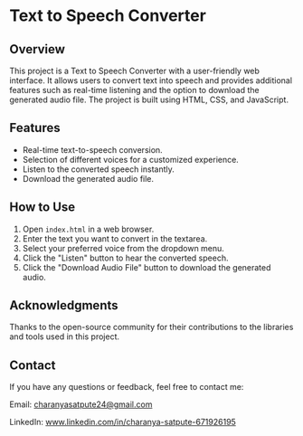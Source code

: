 # Text to Speech Converter

## Overview
This project is a Text to Speech Converter with a user-friendly web interface. It allows users to convert text into speech and provides additional features such as real-time listening and the option to download the generated audio file. The project is built using HTML, CSS, and JavaScript.

## Features
- Real-time text-to-speech conversion.
- Selection of different voices for a customized experience.
- Listen to the converted speech instantly.
- Download the generated audio file.

## How to Use
1. Open `index.html` in a web browser.
2. Enter the text you want to convert in the textarea.
3. Select your preferred voice from the dropdown menu.
4. Click the "Listen" button to hear the converted speech.
5. Click the "Download Audio File" button to download the generated audio.

## Acknowledgments
Thanks to the open-source community for their contributions to the libraries and tools used in this project.

## Contact
If you have any questions or feedback, feel free to contact me:

Email: charanyasatpute24@gmail.com

LinkedIn: www.linkedin.com/in/charanya-satpute-671926195
